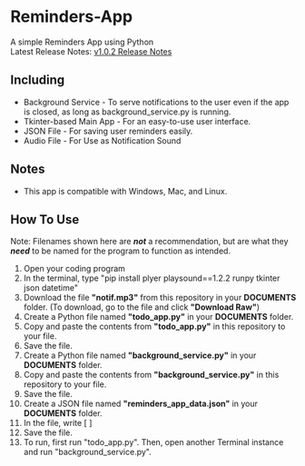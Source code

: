 # Reminders-App
A simple Reminders App using Python
<br>
Latest Release Notes: [v1.0.2 Release Notes](https://github.com/Bella288/Reminders-App/wiki/v1.0.2-%E2%80%90-Release-Notes)
## Including
* Background Service - To serve notifications to the user even if the app is closed, as long as background_service.py is running.
* Tkinter-based Main App - For an easy-to-use user interface.
* JSON File - For saving user reminders easily.
* Audio File - For Use as Notification Sound
## Notes
* This app is compatible with Windows, Mac, and Linux.
## How To Use
Note: Filenames shown here are ***not*** a recommendation, but are what they ***need*** to be named for the program to function as intended.
1. Open your coding program
2. In the terminal, type "pip install plyer playsound==1.2.2 runpy tkinter json datetime"
3. Download the file **"notif.mp3"** from this repository in your **DOCUMENTS** folder. (To download, go to the file and click **"Download Raw"**)
5. Create a Python file named **"todo_app.py"** in your **DOCUMENTS** folder.
6. Copy and paste the contents from **"todo_app.py"** in this repository to your file.
7. Save the file.
8. Create a Python file named **"background_service.py"** in your **DOCUMENTS** folder.
9. Copy and paste the contents from **"background_service.py"** in this repository to your file.
10. Save the file.
11. Create a JSON file named **"reminders_app_data.json"** in your **DOCUMENTS** folder.
12. In the file, write [ ]
13. Save the file.
14. To run, first run "todo_app.py". Then, open another Terminal instance and run "background_service.py".

